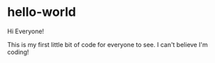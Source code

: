 # hello-world

Hi Everyone!

This is my first little bit of code for everyone to see.
I can't believe I'm coding!
